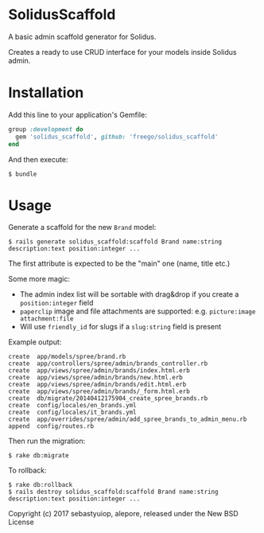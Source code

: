 SolidusScaffold
=============

A basic admin scaffold generator for Solidus.

Creates a ready to use CRUD interface for your models inside Solidus admin.

Installation
============

Add this line to your application's Gemfile:
```ruby
group :development do
  gem 'solidus_scaffold', github: 'freego/solidus_scaffold'
end
```

And then execute:

    $ bundle

Usage
=====

Generate a scaffold for the new `Brand` model:

    $ rails generate solidus_scaffold:scaffold Brand name:string description:text position:integer ...

The first attribute is expected to be the "main" one (name, title etc.)

Some more magic:
* The admin index list will be sortable with drag&drop if you create a `position:integer` field
* `paperclip` image and file attachments are supported: e.g. `picture:image attachment:file`
* Will use `friendly_id` for slugs if a `slug:string` field is present

Example output:

    create  app/models/spree/brand.rb
    create  app/controllers/spree/admin/brands_controller.rb
    create  app/views/spree/admin/brands/index.html.erb
    create  app/views/spree/admin/brands/new.html.erb
    create  app/views/spree/admin/brands/edit.html.erb
    create  app/views/spree/admin/brands/_form.html.erb
    create  db/migrate/20140412175904_create_spree_brands.rb
    create  config/locales/en_brands.yml
    create  config/locales/it_brands.yml
    create  app/overrides/spree/admin/add_spree_brands_to_admin_menu.rb
    append  config/routes.rb

Then run the migration:

    $ rake db:migrate

To rollback:

    $ rake db:rollback
    $ rails destroy solidus_scaffold:scaffold Brand name:string description:text position:integer ...

Copyright (c) 2017 sebastyuiop, alepore, released under the New BSD License
